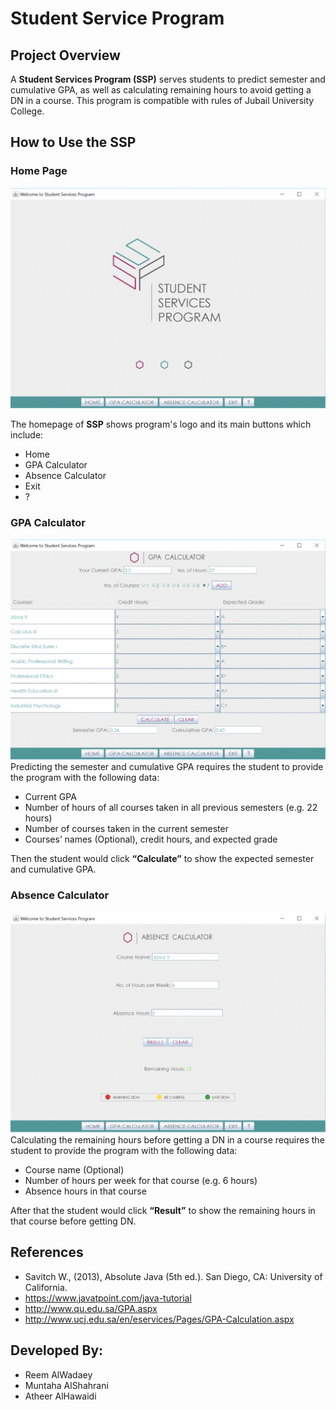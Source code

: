 # Student Service Program

## Project Overview

A **Student Services Program (SSP)** serves students to predict semester and cumulative GPA,
as well as calculating remaining hours to avoid getting a DN in a course. 
This program is compatible with rules of Jubail University College.

## How to Use the SSP
 
### Home Page
![](./screenshots/HomePage.png)


The homepage of **SSP** shows program's logo and its main buttons which include:
- Home
- GPA Calculator
- Absence Calculator
- Exit
- ?

### GPA Calculator
![](./screenshots/GPACalculator.png)
Predicting the semester and cumulative GPA requires the student to provide the program with the following data:

- Current GPA
- Number of hours of all courses taken in all previous semesters (e.g. 22 hours)
- Number of courses taken in the current semester
- Courses’ names (Optional), credit hours, and expected grade

Then the student would click **“Calculate”** to show the expected semester and cumulative GPA.


### Absence Calculator
![](./screenshots/AbsenceCalculator.png)
Calculating the remaining hours before getting a DN in a course requires the student to provide the program with the following data:

- Course name (Optional)
- Number of hours per week for that course (e.g. 6 hours)
- Absence hours in that course

After that the student would click **“Result”** to show the remaining hours in that course before getting DN.


## References
- Savitch W., (2013), Absolute Java (5th ed.). San Diego, CA: University of California.
- https://www.javatpoint.com/java-tutorial
- http://www.qu.edu.sa/GPA.aspx
- http://www.ucj.edu.sa/en/eservices/Pages/GPA-Calculation.aspx

## Developed By:
- Reem AlWadaey
- Muntaha AlShahrani
- Atheer AlHawaidi


